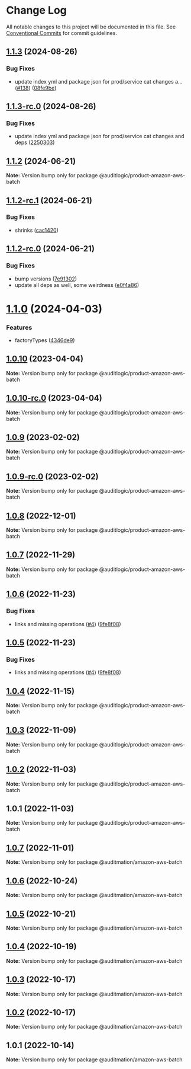 # Change Log

All notable changes to this project will be documented in this file.
See [Conventional Commits](https://conventionalcommits.org) for commit guidelines.

## [1.1.3](https://github.com/auditlogic/product/compare/@auditlogic/product-amazon-aws-batch@1.1.2...@auditlogic/product-amazon-aws-batch@1.1.3) (2024-08-26)


### Bug Fixes

* update index yml and package json for prod/service cat changes a… ([#138](https://github.com/auditlogic/product/issues/138)) ([08fe9be](https://github.com/auditlogic/product/commit/08fe9beb1c8457462a19bc69caa02e6212d97e1a))





## [1.1.3-rc.0](https://github.com/auditlogic/product/compare/@auditlogic/product-amazon-aws-batch@1.1.2...@auditlogic/product-amazon-aws-batch@1.1.3-rc.0) (2024-08-26)


### Bug Fixes

* update index yml and package json for prod/service cat changes and deps ([2250303](https://github.com/auditlogic/product/commit/225030363a363608240135b7ebed386b28f01e4b))





## [1.1.2](https://github.com/auditlogic/product/compare/@auditlogic/product-amazon-aws-batch@1.1.2-rc.1...@auditlogic/product-amazon-aws-batch@1.1.2) (2024-06-21)

**Note:** Version bump only for package @auditlogic/product-amazon-aws-batch





## [1.1.2-rc.1](https://github.com/auditlogic/product/compare/@auditlogic/product-amazon-aws-batch@1.1.2-rc.0...@auditlogic/product-amazon-aws-batch@1.1.2-rc.1) (2024-06-21)


### Bug Fixes

* shrinks ([cac1420](https://github.com/auditlogic/product/commit/cac14200fefcd8183ab69fe89a47bd3f70f563e9))





## [1.1.2-rc.0](https://github.com/auditlogic/product/compare/@auditlogic/product-amazon-aws-batch@1.1.0...@auditlogic/product-amazon-aws-batch@1.1.2-rc.0) (2024-06-21)


### Bug Fixes

* bump versions ([7e91302](https://github.com/auditlogic/product/commit/7e913023b8b312150ed7762c32fbbe616be71de5))
* update all deps as well, some weirdness ([e0f4a86](https://github.com/auditlogic/product/commit/e0f4a864714e2d3de6bbf3da014d5312fe53be2f))





# [1.1.0](https://github.com/auditlogic/product/compare/@auditlogic/product-amazon-aws-batch@1.0.10...@auditlogic/product-amazon-aws-batch@1.1.0) (2024-04-03)


### Features

* factoryTypes ([4346de9](https://github.com/auditlogic/product/commit/4346de92693aee892fccf725338ffc7b80ab182b))





## [1.0.10](https://github.com/auditlogic/product/compare/@auditlogic/product-amazon-aws-batch@1.0.9...@auditlogic/product-amazon-aws-batch@1.0.10) (2023-04-04)

**Note:** Version bump only for package @auditlogic/product-amazon-aws-batch





## [1.0.10-rc.0](https://github.com/auditlogic/product/compare/@auditlogic/product-amazon-aws-batch@1.0.9...@auditlogic/product-amazon-aws-batch@1.0.10-rc.0) (2023-04-04)

**Note:** Version bump only for package @auditlogic/product-amazon-aws-batch





## [1.0.9](https://github.com/auditlogic/product/compare/@auditlogic/product-amazon-aws-batch@1.0.8...@auditlogic/product-amazon-aws-batch@1.0.9) (2023-02-02)

**Note:** Version bump only for package @auditlogic/product-amazon-aws-batch





## [1.0.9-rc.0](https://github.com/auditlogic/product/compare/@auditlogic/product-amazon-aws-batch@1.0.8...@auditlogic/product-amazon-aws-batch@1.0.9-rc.0) (2023-02-02)

**Note:** Version bump only for package @auditlogic/product-amazon-aws-batch





## [1.0.8](https://github.com/auditlogic/product/compare/@auditlogic/product-amazon-aws-batch@1.0.7...@auditlogic/product-amazon-aws-batch@1.0.8) (2022-12-01)

**Note:** Version bump only for package @auditlogic/product-amazon-aws-batch





## [1.0.7](https://github.com/auditlogic/product/compare/@auditlogic/product-amazon-aws-batch@1.0.6...@auditlogic/product-amazon-aws-batch@1.0.7) (2022-11-29)

**Note:** Version bump only for package @auditlogic/product-amazon-aws-batch





## [1.0.6](https://github.com/auditlogic/product/compare/@auditlogic/product-amazon-aws-batch@1.0.4...@auditlogic/product-amazon-aws-batch@1.0.6) (2022-11-23)


### Bug Fixes

* links and missing operations ([#4](https://github.com/auditlogic/product/issues/4)) ([9fe8f08](https://github.com/auditlogic/product/commit/9fe8f08fe7c57fdb79f991ac35bd6ac2e7dcad38))





## [1.0.5](https://github.com/auditlogic/product/compare/@auditlogic/product-amazon-aws-batch@1.0.4...@auditlogic/product-amazon-aws-batch@1.0.5) (2022-11-23)


### Bug Fixes

* links and missing operations ([#4](https://github.com/auditlogic/product/issues/4)) ([9fe8f08](https://github.com/auditlogic/product/commit/9fe8f08fe7c57fdb79f991ac35bd6ac2e7dcad38))





## [1.0.4](https://github.com/auditlogic/product/compare/@auditlogic/product-amazon-aws-batch@1.0.3...@auditlogic/product-amazon-aws-batch@1.0.4) (2022-11-15)

**Note:** Version bump only for package @auditlogic/product-amazon-aws-batch





## [1.0.3](https://github.com/auditlogic/product/compare/@auditlogic/product-amazon-aws-batch@1.0.2...@auditlogic/product-amazon-aws-batch@1.0.3) (2022-11-09)

**Note:** Version bump only for package @auditlogic/product-amazon-aws-batch





## [1.0.2](https://github.com/auditlogic/product/compare/@auditlogic/product-amazon-aws-batch@1.0.1...@auditlogic/product-amazon-aws-batch@1.0.2) (2022-11-03)

**Note:** Version bump only for package @auditlogic/product-amazon-aws-batch





## 1.0.1 (2022-11-03)

**Note:** Version bump only for package @auditlogic/product-amazon-aws-batch





## [1.0.7](https://github.com/auditmation/store-content/compare/@auditmation/amazon-aws-batch@1.0.6...@auditmation/amazon-aws-batch@1.0.7) (2022-11-01)

**Note:** Version bump only for package @auditmation/amazon-aws-batch





## [1.0.6](https://github.com/auditmation/store-content/compare/@auditmation/amazon-aws-batch@1.0.5...@auditmation/amazon-aws-batch@1.0.6) (2022-10-24)

**Note:** Version bump only for package @auditmation/amazon-aws-batch





## [1.0.5](https://github.com/auditmation/store-content/compare/@auditmation/amazon-aws-batch@1.0.4...@auditmation/amazon-aws-batch@1.0.5) (2022-10-21)

**Note:** Version bump only for package @auditmation/amazon-aws-batch





## [1.0.4](https://github.com/auditmation/store-content/compare/@auditmation/amazon-aws-batch@1.0.3...@auditmation/amazon-aws-batch@1.0.4) (2022-10-19)

**Note:** Version bump only for package @auditmation/amazon-aws-batch





## [1.0.3](https://github.com/auditmation/store-content/compare/@auditmation/amazon-aws-batch@1.0.2...@auditmation/amazon-aws-batch@1.0.3) (2022-10-17)

**Note:** Version bump only for package @auditmation/amazon-aws-batch





## [1.0.2](https://github.com/auditmation/store-content/compare/@auditmation/amazon-aws-batch@1.0.1...@auditmation/amazon-aws-batch@1.0.2) (2022-10-17)

**Note:** Version bump only for package @auditmation/amazon-aws-batch





## 1.0.1 (2022-10-14)

**Note:** Version bump only for package @auditmation/amazon-aws-batch
